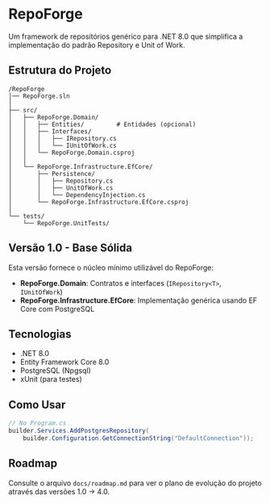 # RepoForge

Um framework de repositórios genérico para .NET 8.0 que simplifica a implementação do padrão Repository e Unit of Work.

## Estrutura do Projeto

```
/RepoForge
│── RepoForge.sln
│
├── src/
│   ├── RepoForge.Domain/
│   │   ├── Entities/         # Entidades (opcional)
│   │   ├── Interfaces/
│   │   │   ├── IRepository.cs
│   │   │   └── IUnitOfWork.cs
│   │   └── RepoForge.Domain.csproj
│   │
│   └── RepoForge.Infrastructure.EfCore/
│       ├── Persistence/
│       │   ├── Repository.cs
│       │   ├── UnitOfWork.cs
│       │   └── DependencyInjection.cs
│       └── RepoForge.Infrastructure.EfCore.csproj
│
└── tests/
    └── RepoForge.UnitTests/
```

## Versão 1.0 - Base Sólida

Esta versão fornece o núcleo mínimo utilizável do RepoForge:

- **RepoForge.Domain**: Contratos e interfaces (`IRepository<T>`, `IUnitOfWork`)
- **RepoForge.Infrastructure.EfCore**: Implementação genérica usando EF Core com PostgreSQL

## Tecnologias

- .NET 8.0
- Entity Framework Core 8.0
- PostgreSQL (Npgsql)
- xUnit (para testes)

## Como Usar

```csharp
// No Program.cs
builder.Services.AddPostgresRepository(
    builder.Configuration.GetConnectionString("DefaultConnection"));
```

## Roadmap

Consulte o arquivo `docs/roadmap.md` para ver o plano de evolução do projeto através das versões 1.0 → 4.0.
